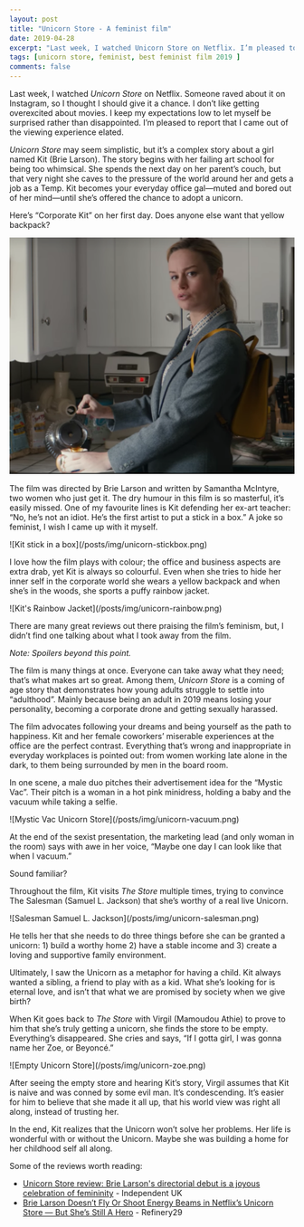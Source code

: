 ```yaml
---
layout: post
title: "Unicorn Store - A feminist film"
date: 2019-04-28
excerpt: "Last week, I watched Unicorn Store on Netflix. I’m pleased to report that I came out of the viewing experience elated."
tags: [unicorn store, feminist, best feminist film 2019 ]
comments: false
---
```

Last week, I watched *Unicorn Store* on Netflix. Someone raved about it on Instagram, so I thought I should give it a chance. I don’t like getting overexcited about movies. I keep my expectations low to let myself be surprised rather than disappointed. I’m pleased to report that I came out of the viewing experience elated.

*Unicorn Store* may seem simplistic, but it’s a complex story about a girl named Kit (Brie Larson). The story begins with her failing art school for being too whimsical. She spends the next day on her parent’s couch, but that very night she caves to the pressure of the world around her and gets a job as a Temp. Kit becomes your everyday office gal—muted and bored out of her mind—until she’s offered the chance to adopt a unicorn.

Here’s “Corporate Kit” on her first day. Does anyone else want that yellow backpack?

![Kit's yellow backpack](/assets/img/unicorn-backpack.png)

The film was directed by Brie Larson and written by Samantha McIntyre, two women who just get it. The dry humour in this film is so masterful, it’s easily missed. One of my favourite lines is Kit defending her ex-art teacher: “No, he’s not an idiot. He’s the first artist to put a stick in a box.” A joke so feminist, I wish I came up with it myself.

<div class="image center" markdown="1">
![Kit stick in a box](/posts/img/unicorn-stickbox.png)
</div>

I love how the film plays with colour; the office and business aspects are extra drab, yet Kit is always so colourful. Even when she tries to hide her inner self in the corporate world she wears a yellow backpack and when she’s in the woods, she sports a puffy rainbow jacket.

<div class="image center" markdown="1">
![Kit's Rainbow Jacket](/posts/img/unicorn-rainbow.png)
</div>

There are many great reviews out there praising the film’s feminism, but, I didn’t find one talking about what I took away from the film.

*Note: Spoilers beyond this point.*

The film is many things at once. Everyone can take away what they need; that’s what makes art so great. Among them, *Unicorn Store* is a coming of age story that demonstrates how young adults struggle to settle into “adulthood”. Mainly because being an adult in 2019 means losing your personality, becoming a corporate drone and getting sexually harassed.

The film advocates following your dreams and being yourself as the path to happiness. Kit and her female coworkers’ miserable experiences at the office are the perfect contrast. Everything that’s wrong and inappropriate in everyday workplaces is pointed out: from women working late alone in the dark, to them being surrounded by men in the board room.

In one scene, a male duo pitches their advertisement idea for the “Mystic Vac”. Their pitch is a woman in a hot pink minidress, holding a baby and the vacuum while taking a selfie.

<div class="image center" markdown="1">
![Mystic Vac Unicorn Store](/posts/img/unicorn-vacuum.png)
</div>

At the end of the sexist presentation, the marketing lead (and only woman in the room) says with awe in her voice, “Maybe one day I can look like that when I vacuum.”

Sound familiar?

Throughout the film, Kit visits *The Store* multiple times, trying to convince The Salesman (Samuel L. Jackson) that she’s worthy of a real live Unicorn.

<div class="image center" markdown="1">
![Salesman Samuel L. Jackson](/posts/img/unicorn-salesman.png)
</div>

He tells her that she needs to do three things before she can be granted a unicorn: 1) build a worthy home 2) have a stable income and 3) create a loving and supportive family environment.

Ultimately, I saw the Unicorn as a metaphor for having a child. Kit always wanted a sibling, a friend to play with as a kid. What she’s looking for is eternal love, and isn’t that what we are promised by society when we give birth?

When Kit goes back to *The Store* with Virgil (Mamoudou Athie) to prove to him that she’s truly getting a unicorn, she finds the store to be empty. Everything’s disappeared. She cries and says, “If I gotta girl, I was gonna name her Zoe, or Beyoncé.”

<div class="image center" markdown="1">
![Empty Unicorn Store](/posts/img/unicorn-zoe.png)
</div>

After seeing the empty store and hearing Kit’s story, Virgil assumes that Kit is naive and was conned by some evil man. It’s condescending. It’s easier for him to believe that she made it all up, that his world view was right all along, instead of trusting her.

In the end, Kit realizes that the Unicorn won’t solve her problems. Her life is wonderful with or without the Unicorn. Maybe she was building a home for her childhood self all along.

Some of the reviews worth reading:
* [Unicorn Store review: Brie Larson's directorial debut is a joyous celebration of femininity](https://www.independent.co.uk/arts-entertainment/films/reviews/unicorn-store-review-brie-larson-netflix-cast-samuel-l-jackson-a8856366.html) - Independent UK
* [Brie Larson Doesn’t Fly Or Shoot Energy Beams in Netflix’s Unicorn Store — But She’s Still A Hero](https://www.refinery29.com/en-us/2019/04/228764/unicorn-store-brie-larson-netflix-movie-review) - Refinery29
